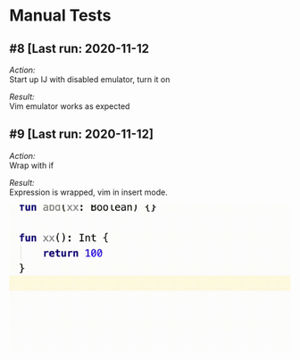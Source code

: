# Manual Tests

## #8 [Last run: 2020-11-12

_Action:_  
Start up IJ with disabled emulator, turn it on

_Result:_  
Vim emulator works as expected

## #9 [Last run: 2020-11-12]

_Action:_  
Wrap with if

_Result:_  
Expression is wrapped, vim in insert mode.

![](resources/manualTests/9.gif)
